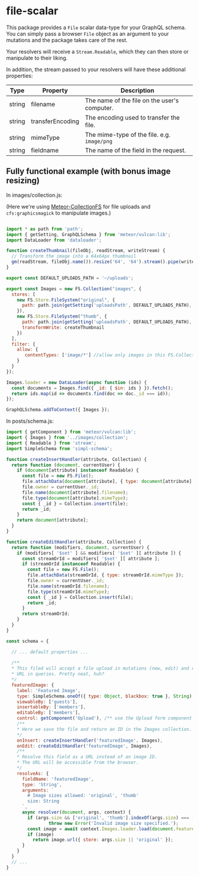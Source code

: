 # file-scalar

This package provides a `File` scalar data-type for your GraphQL schema. You can simply pass a browser `File` object as an argument to your mutations and the package takes care of the rest.

Your resolvers will receive a `Stream.Readable`, which they can then store or manipulate to their liking.

In addition, the stream passed to your resolvers will have these additional properties:

| Type   | Property         | Description                                  |
|--------|------------------|----------------------------------------------|
| string | filename         | The name of the file on the user's computer. |
| string | transferEncoding | The encoding used to transfer the file.      |
| string | mimeType         | The mime-type of the file. e.g. `image/png`  |
| string | fieldname        | The name of the field in the request.        |

## Fully functional example (with bonus image resizing)

In images/collection.js:

(Here we're using [Meteor-CollectionFS](https://github.com/CollectionFS/Meteor-CollectionFS) for file uploads and `cfs:graphicsmagick` to manipulate images.)

```js

import * as path from 'path';
import { getSetting, GraphQLSchema } from 'meteor/vulcan:lib';
import DataLoader from 'dataloader';

function createThumbnail(fileObj, readStream, writeStream) {
  // Transform the image into a 64x64px thumbnail
  gm(readStream, fileObj.name()).resize('64', '64').stream().pipe(writeStream);
}

export const DEFAULT_UPLOADS_PATH = '~/uploads';

export const Images = new FS.Collection("images", {
  stores: [
    new FS.Store.FileSystem("original", {
      path: path.join(getSetting('uploadsPath', DEFAULT_UPLOADS_PATH), 'original')
    }),
    new FS.Store.FileSystem("thumb", {
      path: path.join(getSetting('uploadsPath', DEFAULT_UPLOADS_PATH), 'thumbs'),
      transformWrite: createThumbnail
    })
  ],
  filter: {
    allow: {
       contentTypes: ['image/*'] //allow only images in this FS.Collection
    }
  }
});

Images.loader = new DataLoader(async function (ids) {
  const documents = Images.find({ _id: { $in: ids } }).fetch();
  return ids.map(id => documents.find(doc => doc._id === id));
});

GraphQLSchema.addToContext({ Images });

```

In posts/schema.js:

```js
import { getComponent } from 'meteor/vulcan:lib';
import { Images } from '../images/collection';
import { Readable } from 'stream';
import SimpleSchema from 'simpl-schema';

function createInsertHandler(attribute, Collection) {
  return function (document, currentUser) {
    if (document[attribute] instanceof Readable) {
      const file = new FS.File();
      file.attachData(document[attribute], { type: document[attribute].mimeType });
      file.owner = currentUser._id;
      file.name(document[attribute].filename);
      file.type(document[attribute].mimeType);
      const { _id } = Collection.insert(file);
      return _id;
    }
    return document[attribute];
  }
}

function createEditHandler(attribute, Collection) {
  return function (modifiers, document, currentUser) {
    if (modifiers[ '$set' ] && modifiers[ '$set' ][ attribute ]) {
      const streamOrId = modifiers[ '$set' ][ attribute ];
      if (streamOrId instanceof Readable) {
        const file = new FS.File();
        file.attachData(streamOrId, { type: streamOrId.mimeType });
        file.owner = currentUser._id;
        file.name(streamOrId.filename);
        file.type(streamOrId.mimeType);
        const { _id } = Collection.insert(file);
        return _id;
      }
      return streamOrId;
    }
  }
}

const schema = {

  // ... default properties ...
  
  /**
  * This filed will accept a file upload in mutations (new, edit) and resolve to an image 
  * URL in queries. Pretty neat, huh?  
  */
  featuredImage: {
    label: 'Featured Image',
    type: SimpleSchema.oneOf({ type: Object, blackbox: true }, String), /** IMPORTANT: SimpleSchema will coerce the type if we set it to `String`, so we have to add `Object` here. */
    viewableBy: ['guests'],
    insertableBy: ['members'],
    editableBy: ['members'],
    control: getComponent('Upload'), /** use the Upload form component (Provided by file-scalar) */
    /**
    * Here we save the file and return an ID in the Images collection.  
    */
    onInsert: createInsertHandler('featuredImage', Images),
    onEdit: createEditHandler('featuredImage', Images),
    /**
    * Resolve this field as a URL instead of an image ID. 
    * The URL will be accessible from the browser.
    */
    resolveAs: {
      fieldName: 'featuredImage',
      type: 'String',
      arguments: `
        # Image sizes allowed: 'original', 'thumb'
        size: String
      `,
      async resolver(document, args, context) {
        if (args.size && ['original', 'thumb'].indexOf(args.size) === -1)
                throw new Error('Invalid image size specified.');          
        const image = await context.Images.loader.load(document.featuredImage);
        if (image)
          return image.url({ store: args.size || 'original' });
      }
    }
  }
  // ...
}
```